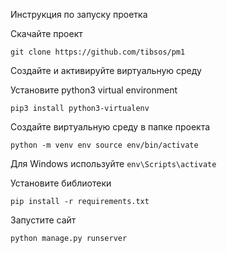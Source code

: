 Инструкция по запуску проетка

Скачайте проект

`
git clone https://github.com/tibsos/pm1
`

Создайте и активируйте виртуальную среду

Установите python3 virtual environment


`pip3 install python3-virtualenv`

Создайте виртуальную среду в папке проекта


`python -m venv env
source env/bin/activate`   


Для Windows используйте `env\Scripts\activate`


Установите библиотеки

`
pip install -r requirements.txt
`

Запустите сайт

`python manage.py runserver`
